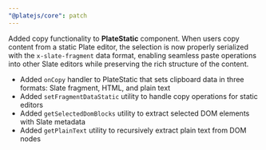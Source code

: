 ```yaml
---
"@platejs/core": patch
---
```


Added copy functionality to **PlateStatic** component. When users copy content from a static Plate editor, the selection is now properly serialized with the `x-slate-fragment` data format, enabling seamless paste operations into other Slate editors while preserving the rich structure of the content.

- Added `onCopy` handler to PlateStatic that sets clipboard data in three formats: Slate fragment, HTML, and plain text
- Added `setFragmentDataStatic` utility to handle copy operations for static editors
- Added `getSelectedDomBlocks` utility to extract selected DOM elements with Slate metadata
- Added `getPlainText` utility to recursively extract plain text from DOM nodes
